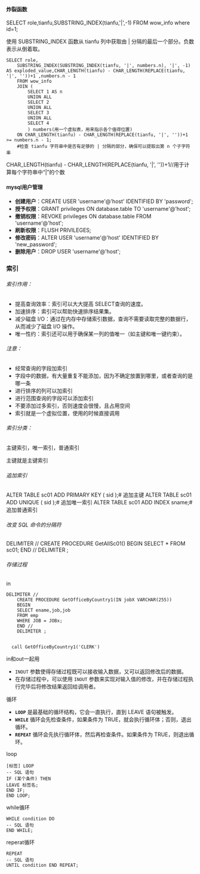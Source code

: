 #### 炸裂函数

SELECT role,tianfu,SUBSTRING_INDEX(tianfu,'|',-1) FROM wow_info where id=1;

使用 SUBSTRING_INDEX 函数从 tianfu 列中获取由 | 分隔的最后一个部分。负数表示从倒着取。



```mysql
SELECT role,
    SUBSTRING_INDEX(SUBSTRING_INDEX(tianfu, '|', numbers.n), '|', -1) AS exploded_value,CHAR_LENGTH(tianfu) - CHAR_LENGTH(REPLACE(tianfu, '|', ''))+1 ,numbers.n - 1
    FROM wow_info
    JOIN (
        SELECT 1 AS n
        UNION ALL
        SELECT 2
        UNION ALL
        SELECT 3
        UNION ALL
        SELECT 4
        ) numbers(用一个虚拟表，用来指示各个值得位置)
    ON CHAR_LENGTH(tianfu) - CHAR_LENGTH(REPLACE(tianfu, '|', ''))+1 >= numbers.n - 1;
    #检查 tianfu 字符串中是否有足够的 | 分隔的部分，确保可以提取出第 n 个子字符串
```

CHAR_LENGTH(tianfu) - CHAR_LENGTH(REPLACE(tianfu, '|', ''))+1//用于计算每个字符串中“|”的个数



#### mysql用户管理

- **创建用户**：CREATE USER 'username'@'host' IDENTIFIED BY 'password';
- **授予权限**：GRANT privileges ON database.table TO 'username'@'host';
- **撤销权限**：REVOKE privileges ON database.table FROM 'username'@'host';
- **刷新权限**：FLUSH PRIVILEGES;
- **修改密码**：ALTER USER 'username'@'host' IDENTIFIED BY 'new_password';
- **删除用户**：DROP USER 'username'@'host';

  

### **索引**

###### 索引作用：

- 提高查询效率：索引可以大大提高 SELECT查询的速度。
- 加速排序：索引可以帮助快速排序结果集。
- 减少磁盘 I/O：通过在内存中存储索引数据，查询不需要读取完整的数据行，从而减少了磁盘 I/O 操作。
- 唯一性约：索引还可以用于确保某一列的值唯一（如主键和唯一键约束）。

###### 注意：

- 经常查询的字段加索引
- 字段中的数据，有大量重复不能添加，因为不确定放置到哪里，或者查询的是哪一条
- 进行排序的列可以加索引
- 进行范围查询的字段可以添加索引
- 不要添加过多索引，否则速度会很慢，且占用空间
- 索引就是一个虚拟位置，使用的时候直接调用

###### 索引分类：

主键索引，唯一索引，普通索引

主键就是主键索引



###### 追加索引

ALTER TABLE sc01 ADD PRIMARY KEY ( sid );# 追加主键
ALTER TABLE sc01 ADD UNIQUE ( sid );# 追加唯一索引
ALTER TABLE sc01 ADD INDEX sname;# 追加普通索引



###### 改变 SQL 命令的分隔符

DELIMITER //
 CREATE PROCEDURE GetAllSc01()
  BEGIN
  SELECT * FROM sc01;
  END //
 DELIMITER ;

###### 存储过程

in

```
DELIMITER //
    CREATE PROCEDURE GetOfficeByCountry1(IN jobX VARCHAR(255))
    BEGIN
    SELECT ename,job,job
    FROM emp
    WHERE JOB = JOBx;
    END //
    DELIMITER ;


  call GetOfficeByCountry1('CLERK')
```





in和out一起用

- `INOUT` 参数使得存储过程既可以接收输入数据，又可以返回修改后的数据。
- 在存储过程中，可以使用 `INOUT` 参数来实现对输入值的修改，并在存储过程执行完毕后将修改结果返回给调用者。

循环

- **`LOOP`** 是最基础的循环结构，它会一直执行，直到 LEAVE 语句被触发。
- **`WHILE`** 循环会先检查条件，如果条件为 TRUE，就会执行循环体；否则，退出循环。
- **`REPEAT`** 循环会先执行循环体，然后再检查条件。如果条件为 TRUE，则退出循环。

loop

```mysql
[标签] LOOP
-- SQL 语句
IF (某个条件) THEN
LEAVE 标签名;
END IF;
END LOOP;
```

while循环

```mysql
WHILE condition DO
-- SQL 语句
END WHILE;
```

reperat循环

```mysql
REPEAT
-- SQL 语句
UNTIL condition END REPEAT;
```